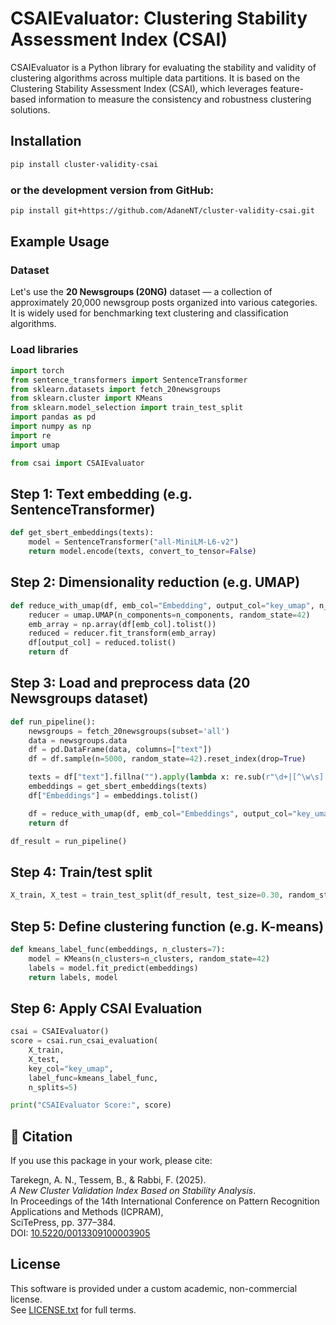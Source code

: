 # CSAIEvaluator: Clustering Stability Assessment Index (CSAI)

CSAIEvaluator is a Python library for evaluating the stability and validity of clustering algorithms across multiple data partitions. It is based on the Clustering Stability Assessment Index (CSAI), which leverages feature-based information to measure the consistency and robustness clustering solutions.

## Installation

```bash
pip install cluster-validity-csai
```

### or the development version from GitHub:
```bash
pip install git+https://github.com/AdaneNT/cluster-validity-csai.git
```

## Example Usage

### Dataset
Let's use the **20 Newsgroups (20NG)** dataset — a collection of approximately 20,000 newsgroup posts organized into various categories.  
It is widely used for benchmarking text clustering and classification algorithms. 

### Load libraries
```python
import torch
from sentence_transformers import SentenceTransformer
from sklearn.datasets import fetch_20newsgroups
from sklearn.cluster import KMeans
from sklearn.model_selection import train_test_split
import pandas as pd
import numpy as np
import re
import umap

from csai import CSAIEvaluator
```

## Step 1: Text embedding (e.g. SentenceTransformer)
```python
def get_sbert_embeddings(texts):
    model = SentenceTransformer("all-MiniLM-L6-v2")
    return model.encode(texts, convert_to_tensor=False)
```

## Step 2: Dimensionality reduction (e.g. UMAP)
```python
def reduce_with_umap(df, emb_col="Embedding", output_col="key_umap", n_components=10):
    reducer = umap.UMAP(n_components=n_components, random_state=42)
    emb_array = np.array(df[emb_col].tolist())
    reduced = reducer.fit_transform(emb_array)
    df[output_col] = reduced.tolist()
    return df
```

## Step 3: Load and preprocess data (20 Newsgroups dataset)
```python
def run_pipeline():
    newsgroups = fetch_20newsgroups(subset='all')
    data = newsgroups.data
    df = pd.DataFrame(data, columns=["text"])
    df = df.sample(n=5000, random_state=42).reset_index(drop=True)

    texts = df["text"].fillna("").apply(lambda x: re.sub(r"\d+|[^\w\s]|\s+@", " ", x.lower()).strip()).tolist()
    embeddings = get_sbert_embeddings(texts)
    df["Embeddings"] = embeddings.tolist()

    df = reduce_with_umap(df, emb_col="Embeddings", output_col="key_umap", n_components=10)
    return df

df_result = run_pipeline()
```

## Step 4: Train/test split
```python
X_train, X_test = train_test_split(df_result, test_size=0.30, random_state=42)
```

## Step 5: Define clustering function (e.g. K-means)
```python
def kmeans_label_func(embeddings, n_clusters=7):
    model = KMeans(n_clusters=n_clusters, random_state=42)
    labels = model.fit_predict(embeddings)
    return labels, model
```

## Step 6: Apply CSAI Evaluation
```python
csai = CSAIEvaluator()
score = csai.run_csai_evaluation(
    X_train, 
    X_test,
    key_col="key_umap", 
    label_func=kmeans_label_func, 
    n_splits=5)

print("CSAIEvaluator Score:", score)
```

## 📄 Citation

If you use this package in your work, please cite:

Tarekegn, A. N., Tessem, B., & Rabbi, F. (2025).  
*A New Cluster Validation Index Based on Stability Analysis*.  
In Proceedings of the 14th International Conference on Pattern Recognition Applications and Methods (ICPRAM),  
SciTePress, pp. 377–384.  
DOI: [10.5220/0013309100003905](https://doi.org/10.5220/0013309100003905)

## License

This software is provided under a custom academic, non-commercial license.  
See [LICENSE.txt](https://github.com/AdaneNT/cluster-validity-csai/blob/main/LICENSE) for full terms.
